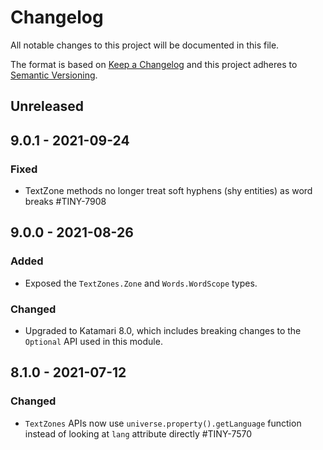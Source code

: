 # Changelog
All notable changes to this project will be documented in this file.

The format is based on [Keep a Changelog](http://keepachangelog.com/en/1.0.0/)
and this project adheres to [Semantic Versioning](http://semver.org/spec/v2.0.0.html).

## Unreleased

## 9.0.1 - 2021-09-24

### Fixed
- TextZone methods no longer treat soft hyphens (shy entities) as word breaks #TINY-7908

## 9.0.0 - 2021-08-26

### Added
- Exposed the `TextZones.Zone` and `Words.WordScope` types.

### Changed
- Upgraded to Katamari 8.0, which includes breaking changes to the `Optional` API used in this module.

## 8.1.0 - 2021-07-12

### Changed
- `TextZones` APIs now use `universe.property().getLanguage` function instead of looking at `lang` attribute directly #TINY-7570
